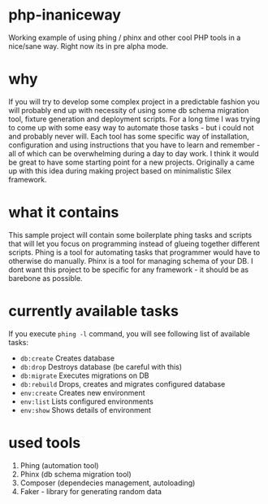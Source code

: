 # php-inaniceway
Working example of using phing / phinx and other cool PHP tools in a nice/sane way. Right now its in pre alpha mode.

# why
If you will try to develop some complex project in a predictable fashion you will probably end up with necessity of using some db schema migration tool, fixture generation and deployment scripts. For a long time I was trying to come up with some easy way to automate those tasks - but i could not and probably never will. Each tool has some specific way of installation, configuration and using instructions that you have to learn and remember -  all of which can be overwhelming during a day to day work. I think it would be great to have some starting point for a new projects. Originally a came up with this idea during making project based on minimalistic Silex framework.

# what it contains
This sample project will contain some boilerplate phing tasks and scripts that will let you focus on programming instead of glueing together different scripts. Phing is a tool for automating tasks that programmer would have to otherwise do manually. Phinx is a tool for managing schema of your DB. I dont want this project to be specific for any framework - it should be as barebone as possible.

# currently available tasks
If you execute `phing -l` command, you will see following list of available tasks:
- `db:create`   Creates database
- `db:drop`     Destroys database (be careful with this)
- `db:migrate`  Executes migrations on DB
- `db:rebuild`  Drops, creates and migrates configured database
- `env:create`  Creates new environment
- `env:list`    Lists configured environments
- `env:show`    Shows details of environment


# used tools
1. Phing (automation tool) 
2. Phinx (db schema migration tool)
3. Composer (dependecies management, autoloading)
4. Faker - library for generating random data
